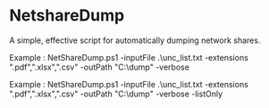 # NetshareDump
A simple, effective script for automatically dumping network shares.

Example : NetShareDump.ps1 -inputFile .\unc_list.txt -extensions ".pdf",".xlsx",".csv" -outPath "C:\dump\" -verbose

Example : NetShareDump.ps1 -inputFile .\unc_list.txt -extensions ".pdf",".xlsx",".csv" -outPath "C:\dump\" -verbose -listOnly
